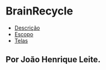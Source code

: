 # BrainRecycle

- [Descrição](https://github.com/joaoleite2/BrainRecycle/wiki/Descrição)
- [Escopo](https://github.com/joaoleite2/BrainRecycle/wiki/Escopo)
- [Telas](https://github.com/joaoleite2/BrainRecycle/wiki/Telas)


## Por João Henrique Leite.
  
  
